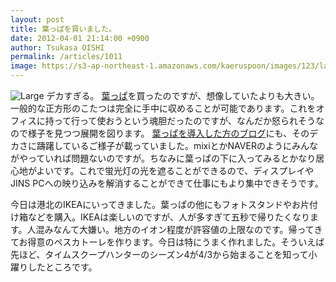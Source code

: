 ```yaml
---
layout: post
title: 葉っぱを買いました。
date: 2012-04-01 21:14:00 +0900
author: Tsukasa OISHI
permalink: /articles/1011
image: https://s3-ap-northeast-1.amazonaws.com/kaeruspoon/images/123/large.JPG?1333282450
---
```


![Large](https://s3-ap-northeast-1.amazonaws.com/kaeruspoon/images/123/large.JPG?1333282450)
デカすぎる。 [葉っぱ](http://www.ikea.com/jp/ja/catalog/products/60169331/)を買ったのですが、想像していたよりも大きい。一般的な正方形のこたつは完全に手中に収めることが可能であります。これをオフィスに持って行って使おうという魂胆だったのですが、なんだか怒られそうなので様子を見つつ展開を図ります。 [葉っぱを導入した方のブログ](http://hiroshism.com/2011/08/ikea-desk-leaf.html)にも、そのデカさに躊躇しているご様子が載っていました。mixiとかNAVERのようにみんながやっていれば問題ないのですが。ちなみに葉っぱの下に入ってみるとかなり居心地がよいです。これで蛍光灯の光を遮ることができるので、ディスプレイやJINS PCへの映り込みを解消することができて仕事にもより集中できそうです。

今日は港北のIKEAにいってきました。葉っぱの他にもフォトスタンドやお片付け箱などを購入。IKEAは楽しいのですが、人が多すぎて五秒で帰りたくなります。人混みなんて大嫌い。地方のイオン程度が許容値の上限なのです。帰ってきてお得意のペスカトーレを作ります。今日は特にうまく作れました。そういえば先ほど、タイムスクープハンターのシーズン4が4/3から始まることを知って小躍りしたところです。


